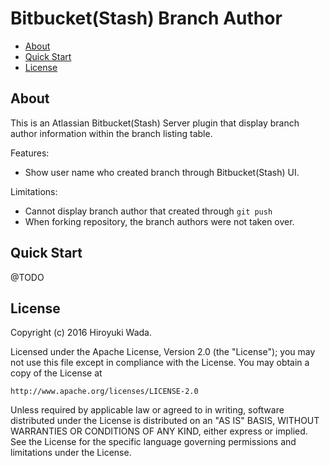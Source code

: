 # Bitbucket(Stash) Branch Author

- [About](#about)
- [Quick Start](#quick-start)
- [License](#license)

## About

This is an Atlassian Bitbucket(Stash) Server plugin that display branch author information within the branch listing table.

Features:

* Show user name who created branch through Bitbucket(Stash) UI.

Limitations:

* Cannot display branch author that created through `git push`
* When forking repository, the branch authors were not taken over.


## Quick Start

@TODO

## License

Copyright (c) 2016 Hiroyuki Wada.

Licensed under the Apache License, Version 2.0 (the "License");
you may not use this file except in compliance with the License.
You may obtain a copy of the License at

    http://www.apache.org/licenses/LICENSE-2.0
    
Unless required by applicable law or agreed to in writing, software
distributed under the License is distributed on an "AS IS" BASIS,
WITHOUT WARRANTIES OR CONDITIONS OF ANY KIND, either express or implied.
See the License for the specific language governing permissions and
limitations under the License.
